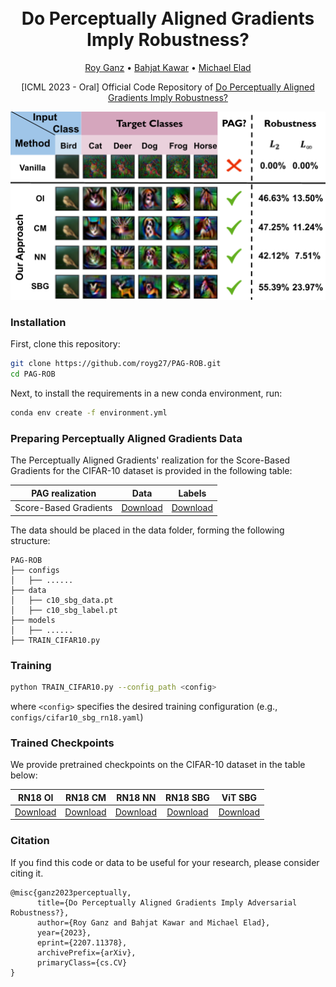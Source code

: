 <h1 align="center">
  <br>
Do Perceptually Aligned Gradients Imply Robustness?
  <br>
</h1>
<p align="center">
  <a href="https://royg27.github.io/">Roy Ganz</a> •
  <a href="https://bahjat-kawar.github.io">Bahjat Kawar</a> •
  <a href="https://elad.cs.technion.ac.il/">Michael Elad</a>
</p>
<p align="center">
[ICML 2023 - Oral] Official Code Repository of <a href="https://arxiv.org/abs/2207.11378">Do Perceptually Aligned Gradients Imply Robustness?</a>
</p>

<p align="center">
  <img src="https://github.com/royg27/PAG-ROB/blob/main/PAG-ROB.png" />
</p>

### Installation

First, clone this repository:

```bash
git clone https://github.com/royg27/PAG-ROB.git
cd PAG-ROB
```

Next, to install the requirements in a new conda environment, run:

```bash
conda env create -f environment.yml
```

### Preparing Perceptually Aligned Gradients Data

The Perceptually Aligned Gradients' realization for the Score-Based Gradients for the CIFAR-10 dataset is provided in the following table:

PAG realization | Data | Labels
--- | :---: | :---: 
Score-Based Gradients |  <a href="https://drive.google.com/file/d/1kpUNM3j7V_YxQ7xQuDe_M_hHZSOvkCOx/view?usp=drive_link">Download</a> | <a href="https://drive.google.com/file/d/12pIOWxCHCLjlUPwxvFS87u93GBqWO9XK/view?usp=drive_link">Download</a>

The data should be placed in the data folder, forming the following structure:

    PAG-ROB
    ├── configs
    │   ├── ......
    ├── data
    │   ├── c10_sbg_data.pt
    │   ├── c10_sbg_label.pt
    ├── models
    │   ├── ......
    ├── TRAIN_CIFAR10.py
    
### Training

```bash
python TRAIN_CIFAR10.py --config_path <config>
```

where `<config>` specifies the desired training configuration (e.g., `configs/cifar10_sbg_rn18.yaml`)

### Trained Checkpoints

We provide pretrained checkpoints on the CIFAR-10 dataset in the table below:

RN18 OI | RN18 CM | RN18 NN | RN18 SBG | ViT SBG
--- | :---: | :---: | :---: | :---: 
<a href="https://drive.google.com/file/d/1R-Cp2-wIi1JpG6-YLBvqV-quoBetmV1e/view?usp=drive_link">Download</a> | <a href="https://drive.google.com/file/d/1lPkiKzJPU25hMxNZWv-8tYk9-BwoQL7f/view?usp=drive_link">Download</a> | <a href="https://drive.google.com/file/d/1AuBppVh9ghRXxNnJvuBjRg9qv4rCIuIE/view?usp=drive_link">Download</a> | <a href="https://drive.google.com/file/d/1vdtGi_DjhWOlPwuk7d-RVU1amnVfz8z_/view?usp=drive_link">Download</a> | <a href="https://drive.google.com/file/d/18cYjbwdAUdH8jKx11py9NW_ovXVbtpL0/view?usp=drive_link">Download</a> |



### Citation
If you find this code or data to be useful for your research, please consider citing it.


    @misc{ganz2023perceptually,
          title={Do Perceptually Aligned Gradients Imply Adversarial Robustness?}, 
          author={Roy Ganz and Bahjat Kawar and Michael Elad},
          year={2023},
          eprint={2207.11378},
          archivePrefix={arXiv},
          primaryClass={cs.CV}
    }

